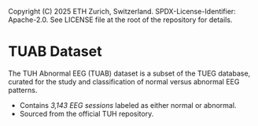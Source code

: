 Copyright (C) 2025 ETH Zurich, Switzerland. SPDX-License-Identifier: Apache-2.0. See LICENSE file at the root of the repository for details.

# TUAB Dataset

The TUH Abnormal EEG (TUAB) dataset is a subset of the TUEG database, curated for the study and classification of normal versus abnormal EEG patterns.

- Contains *3,143 EEG sessions* labeled as either normal or abnormal.
- Sourced from the official TUH repository.
